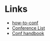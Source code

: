 # Links

- [how-to-conf](https://github.com/TahoeJS/how-to-conf)
- [Conference List](https://docs.google.com/spreadsheets/d/1WYQ0bi8c6OLGx9ZPgUHhGG3x7unIPz1XpODj7OrHPDE/edit#gid=552525635)
- [Conf handbook](https://www.quirksmode.org/coh/)
